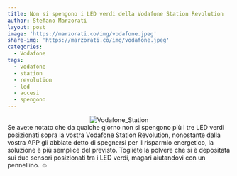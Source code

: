 ```yaml
---
title: Non si spengono i LED verdi della Vodafone Station Revolution
author: Stefano Marzorati
layout: post
image: 'https://marzorati.co/img/vodafone.jpeg'
share-img: 'https://marzorati.co/img/vodafone.jpeg'
categories:
  - Vodafone
tags:
  - vodafone
  - station
  - revolution
  - led
  - accesi
  - spengono
---
```

<center><img src="http://v1.vodafone.it/portal/resources/media/Images/Vodafone-Station-Revolution/310x170_Vodafone_Station_Revolution.png" alt="Vodafone_Station"></center>   
Se avete notato che da qualche giorno non si spengono più i tre LED verdi posizionati sopra la vostra Vodafone Station Revolution, nonostante dalla vostra APP gli abbiate detto di spegnersi per il risparmio energetico, la soluzione è più semplice del previsto.   
Togliete la polvere che si è depositata sui due sensori posizionati tra i LED verdi, magari aiutandovi con un pennellino. &#9786;
